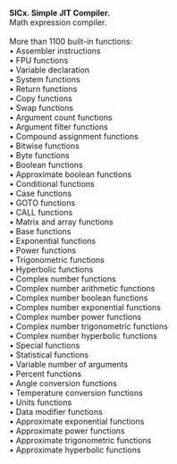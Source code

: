 <b>SICx. Simple JIT Compiler.</b>
<br>
Math expression compiler.
<br>
<br>
More than 1100 built-in functions:
<br>
• Assembler instructions
<br>
• FPU functions
<br>
• Variable declaration
<br>
• System functions
<br>
• Return functions
<br>
• Copy functions
<br>
• Swap functions
<br>
• Argument count functions
<br>
• Argument filter functions
<br>
• Compound assignment functions
<br>
• Bitwise functions
<br>
• Byte functions
<br>
• Boolean functions
<br>
• Approximate boolean functions
<br>
• Conditional functions
<br>
• Case functions
<br>
• GOTO functions
<br>
• CALL functions
<br>
• Matrix and array functions
<br>
• Base functions
<br>
• Exponential functions
<br>
• Power functions
<br>
• Trigonometric functions
<br>
• Hyperbolic functions
<br>
• Complex number functions
<br>
• Complex number arithmetic functions
<br>
• Complex number boolean functions
<br>
• Complex number exponential functions
<br>
• Complex number power functions
<br>
• Complex number trigonometric functions
<br>
• Complex number hyperbolic functions
<br>
• Special functions
<br>
• Statistical functions
<br>
• Variable number of arguments
<br>
• Percent functions
<br>
• Angle conversion functions
<br>
• Temperature conversion functions
<br>
• Units functions
<br>
• Data modifier functions
<br>
• Approximate exponential functions
<br>
• Approximate power functions
<br>
• Approximate trigonometric functions
<br>
• Approximate hyperbolic functions
<br>
